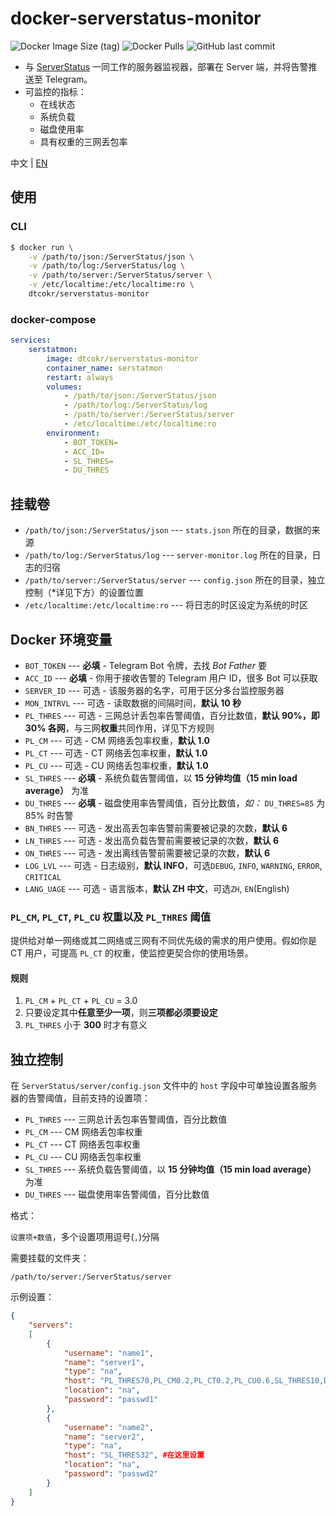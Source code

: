 # docker-serverstatus-monitor

![Docker Image Size (tag)](https://img.shields.io/docker/image-size/dtcokr/serverstatus-monitor/latest)
![Docker Pulls](https://img.shields.io/docker/pulls/dtcokr/serverstatus-monitor)
![GitHub last commit](https://img.shields.io/github/last-commit/dtcokr/docker-serverstatus-monitor)

- 与 [ServerStatus](https://github.com/cppla/ServerStatus) 一同工作的服务器监视器，部署在 Server 端，并将告警推送至 Telegram。
- 可监控的指标：
  - 在线状态
  - 系统负载
  - 磁盘使用率
  - 具有权重的三网丢包率

中文 | [EN](https://github.com/dtcokr/docker-serverstatus-monitor/blob/main/README_EN.md)

## 使用

### CLI

```bash
$ docker run \
    -v /path/to/json:/ServerStatus/json \
    -v /path/to/log:/ServerStatus/log \
    -v /path/to/server:/ServerStatus/server \
    -v /etc/localtime:/etc/localtime:ro \
    dtcokr/serverstatus-monitor
```

### docker-compose

```yaml
services:
    serstatmon:
        image: dtcokr/serverstatus-monitor
        container_name: serstatmon
        restart: always
        volumes:
            - /path/to/json:/ServerStatus/json
            - /path/to/log:/ServerStatus/log
            - /path/to/server:/ServerStatus/server
            - /etc/localtime:/etc/localtime:ro
        environment:
            - BOT_TOKEN=
            - ACC_ID=
            - SL_THRES=
            - DU_THRES

```

## 挂载卷

- `/path/to/json:/ServerStatus/json` --- `stats.json` 所在的目录，数据的来源
- `/path/to/log:/ServerStatus/log` --- `server-monitor.log` 所在的目录，日志的归宿
- `/path/to/server:/ServerStatus/server` --- `config.json` 所在的目录，独立控制（*详见下方）的设置位置
- `/etc/localtime:/etc/localtime:ro` --- 将日志的时区设定为系统的时区

## Docker 环境变量

- `BOT_TOKEN` --- **必填** - Telegram Bot 令牌，去找 _Bot Father_ 要
- `ACC_ID` --- **必填** - 你用于接收告警的 Telegram 用户 ID，很多 Bot 可以获取
- `SERVER_ID` --- 可选 - 该服务器的名字，可用于区分多台监控服务器
- `MON_INTRVL` --- 可选 - 读取数据的间隔时间，**默认 10 秒**
- `PL_THRES` --- 可选 - 三网总计丢包率告警阈值，百分比数值，**默认 90%，即 30% 各网**，与三网**权重**共同作用，详见下方规则
- `PL_CM` --- 可选 - CM 网络丢包率权重，**默认 1.0**
- `PL_CT` --- 可选 - CT 网络丢包率权重，**默认 1.0**
- `PL_CU` --- 可选 - CU 网络丢包率权重，**默认 1.0**
- `SL_THRES` --- **必填** - 系统负载告警阈值，以 **15 分钟均值（15 min load average）** 为准
- `DU_THRES` --- **必填** - 磁盘使用率告警阈值，百分比数值，_如：_ `DU_THRES=85` 为 85% 时告警
- `BN_THRES` --- 可选 - 发出高丢包率告警前需要被记录的次数，**默认 6**
- `LN_THRES` --- 可选 - 发出高负载告警前需要被记录的次数，**默认 6**
- `ON_THRES` --- 可选 - 发出离线告警前需要被记录的次数，**默认 6**
- `LOG_LVL` --- 可选 - 日志级别，**默认 INFO**，可选`DEBUG`, `INFO`, `WARNING`, `ERROR`, `CRITICAL`
- `LANG_UAGE` --- 可选 - 语言版本，**默认 ZH 中文**，可选`ZH`, `EN`(English)

### `PL_CM`, `PL_CT`, `PL_CU` 权重以及 `PL_THRES` 阈值

提供给对单一网络或其二网络或三网有不同优先级的需求的用户使用。假如你是 CT 用户，可提高 `PL_CT` 的权重，使监控更契合你的使用场景。

#### 规则

1. `PL_CM` + `PL_CT` + `PL_CU` = 3.0
2. 只要设定其中**任意至少一项**，则**三项都必须要设定**
3. `PL_THRES` 小于 **300** 时才有意义

## 独立控制

在 `ServerStatus/server/config.json` 文件中的 `host` 字段中可单独设置各服务器的告警阈值，目前支持的设置项：

- `PL_THRES` --- 三网总计丢包率告警阈值，百分比数值
- `PL_CM` --- CM 网络丢包率权重
- `PL_CT` --- CT 网络丢包率权重
- `PL_CU` --- CU 网络丢包率权重
- `SL_THRES` --- 系统负载告警阈值，以 **15 分钟均值（15 min load average）** 为准
- `DU_THRES` --- 磁盘使用率告警阈值，百分比数值

格式：

`设置项+数值`，多个设置项用逗号(`,`)分隔

需要挂载的文件夹：

`/path/to/server:/ServerStatus/server`

示例设置：

```json
{
    "servers":
    [
        {
            "username": "name1",
            "name": "server1",
            "type": "na",
            "host": "PL_THRES70,PL_CM0.2,PL_CT0.2,PL_CU0.6,SL_THRES10,DU_THRES85", #在这里设置，多个设置项用逗号(,)分隔
            "location": "na",
            "password": "passwd1"
        },
        {
            "username": "name2",
            "name": "server2",
            "type": "na",
            "host": "SL_THRES32", #在这里设置
            "location": "na",
            "password": "passwd2"
        }
    ]
}
```

